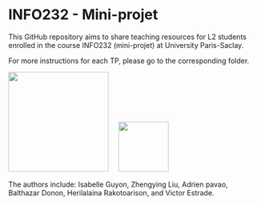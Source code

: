 # INFO232 - Mini-projet
This GitHub repository aims to share teaching resources for L2 students enrolled in the course INFO232 (mini-projet) at University Paris-Saclay.

For more instructions for each TP, please go to the corresponding folder.


<img src="http://www.u-psud.fr/_attachments/charte-graphique-article/Logo-UPSUD_2014_UPSaclay-BLEU.png" height="200"> &nbsp; &nbsp; <img src="https://www.universite-paris-saclay.fr/profiles/saclay/themes/saclay_v2/logo.svg" height="100">

The authors include: Isabelle Guyon, Zhengying Liu, Adrien pavao, Balthazar Donon, Herilalaina Rakotoarison, and Victor Estrade.
